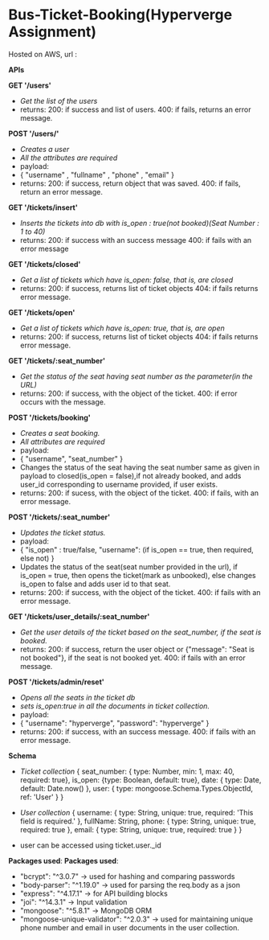 # Bus-Ticket-Booking(Hyperverge Assignment)

Hosted on AWS, url : 

**APIs**

**GET '/users'**
* *Get the list of the users*
* returns:
200: if success and list of users.
400: if fails, returns an error message.

**POST '/users/'**
* *Creates a user*
* *All the attributes are required*
* payload:
* {
	"username" , "fullname" , "phone" , "email"
}
* returns:
200: if success, return object that was saved.
400: if fails, return an error message.

**GET '/tickets/insert'**
* *Inserts the tickets into db with is_open : true(not booked)(Seat Number : 1 to 40)*
* returns:
200: if success with an success message
400: if fails with an error message

**GET '/tickets/closed'**
* *Get a list of tickets which have is_open: false, that is, are closed*
* returns:
200: if success, returns list of ticket objects
404: if fails returns error message.

**GET '/tickets/open'**
* *Get a list of tickets which have is_open: true, that is, are open*
* returns:
200: if success, returns list of ticket objects
404: if fails returns error message.

**GET '/tickets/:seat_number'**
* *Get the status of the seat having seat number as the parameter(in the URL)*
* returns:
200: if success, with the object of the ticket.
400: if error occurs with the message.

**POST '/tickets/booking'**
* *Creates a seat booking.*
* *All attributes are required*
* payload:
* {
	"username", "seat_number"
}
* Changes the status of the seat having the seat number same as given in payload to closed(is_open = false),if not already booked, and adds user_id corresponding to username provided, if user exists.
* returns:
200: if sucess, with the object of the ticket.
400: if fails, with an error message.

**POST '/tickets/:seat_number'**
* *Updates the ticket status.*
* payload: 
* {
	"is_open" : true/false, "username": (if is_open == true, then required, else not)
}
* Updates the status of the seat(seat number provided in the url), if is_open = true, then opens the ticket(mark as unbooked), else changes is_open to false and adds user id to that seat.
* returns:
200: if success, with the object of the ticket.
400: if fails with an error message.

**GET '/tickets/user_details/:seat_number'**
* *Get the user details of the ticket based on the seat_number, if the seat is booked.*
* returns:
200: if success, return the user object or {"message": "Seat is not booked"}, if the seat is not booked yet.
400: if fails with an error message.

**POST '/tickets/admin/reset'**
* *Opens all the seats in the ticket db*
* *sets is_open:true in all the documents in ticket collection.*
* payload:
* {
	"username": "hyperverge",
	"password": "hyperverge"
}
* returns:
200: if success, with an success message.
400: if fails with an error message.

**Schema**
* *Ticket collection*
{
	seat_number: { type: Number, min: 1, max: 40, required: true},
	is_open: {type: Boolean, default: true},
	date: { type: Date, default: Date.now() },
	user: { type: mongoose.Schema.Types.ObjectId, ref: 'User' }
}

* *User collection*
{
	username: { type: String, unique: true, required: 'This field is required.' },
	fullName: String,
	phone: { type: String, unique: true, required: true },
	email: { type: String, unique: true, required: true }
}

* user can be accessed using ticket.user._id

**Packages used**:
**Packages used**:
* "bcrypt": "^3.0.7" -> used for hashing and comparing passwords
* "body-parser": "^1.19.0" -> used for parsing the req.body as a json
* "express": "^4.17.1" -> for API building blocks
* "joi": "^14.3.1" -> Input validation
* "mongoose": "^5.8.1" -> MongoDB ORM
* "mongoose-unique-validator": "^2.0.3" -> used for maintaining unique phone number and email in user documents in the user collection.